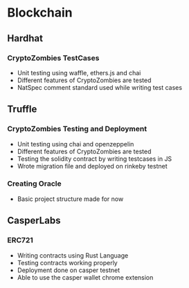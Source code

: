 # Blockchain

## Hardhat

### CryptoZombies TestCases
* Unit testing using waffle, ethers.js and chai
* Different features of CryptoZombies are tested
* NatSpec comment standard used while writing test cases

## Truffle

### CryptoZombies Testing and Deployment
* Unit testing using chai and openzeppelin
* Different features of CryptoZombies are tested
* Testing the solidity contract by writing testcases in JS
* Wrote migration file and deployed on rinkeby testnet

### Creating Oracle
* Basic project structure made for now

## CasperLabs

### ERC721
* Writing contracts using Rust Language
* Testing contracts working properly
* Deployment done on casper testnet
* Able to use the casper wallet chrome extension